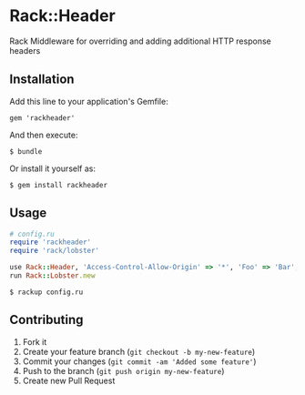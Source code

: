# Rack::Header

Rack Middleware for overriding and adding additional HTTP response headers

## Installation

Add this line to your application's Gemfile:

    gem 'rackheader'

And then execute:

    $ bundle

Or install it yourself as:

    $ gem install rackheader

## Usage

```ruby
# config.ru
require 'rackheader'
require 'rack/lobster'

use Rack::Header, 'Access-Control-Allow-Origin' => '*', 'Foo' => 'Bar', 'Biz' => 'Baz'
run Rack::Lobster.new
```

    $ rackup config.ru

## Contributing

1. Fork it
2. Create your feature branch (`git checkout -b my-new-feature`)
3. Commit your changes (`git commit -am 'Added some feature'`)
4. Push to the branch (`git push origin my-new-feature`)
5. Create new Pull Request
